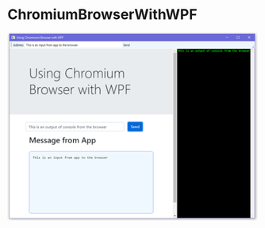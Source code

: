 # ChromiumBrowserWithWPF

![Preview](https://raw.githubusercontent.com/zunayedhassan/ChromiumBrowserWithWPF/master/ChromiumBrowserWithWPF-src/preview.png)
